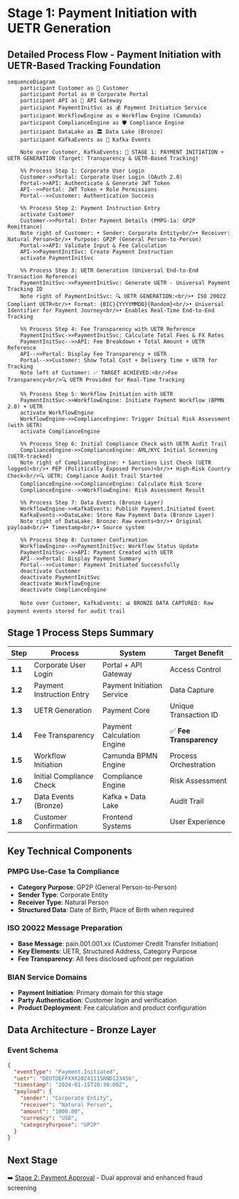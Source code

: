 # Stage 1: Payment Initiation with UETR Generation
## Detailed Process Flow - Payment Initiation with UETR-Based Tracking Foundation

```mermaid
sequenceDiagram
    participant Customer as 👤 Customer
    participant Portal as 🌐 Corporate Portal
    participant API as 🔌 API Gateway
    participant PaymentInitSvc as 💰 Payment Initiation Service
    participant WorkflowEngine as ⚙️ Workflow Engine (Camunda)
    participant ComplianceEngine as 🛡️ Compliance Engine
    participant DataLake as 🏛️ Data Lake (Bronze)
    participant KafkaEvents as 📨 Kafka Events

    Note over Customer, KafkaEvents: 🚀 STAGE 1: PAYMENT INITIATION + UETR GENERATION (Target: Transparency & UETR-Based Tracking)

    %% Process Step 1: Corporate User Login
    Customer->>Portal: Corporate User Login (OAuth 2.0)
    Portal->>API: Authenticate & Generate JWT Token
    API-->>Portal: JWT Token + Role Permissions
    Portal-->>Customer: Authentication Success

    %% Process Step 2: Payment Instruction Entry
    activate Customer
    Customer->>Portal: Enter Payment Details (PMPG-1a: GP2P Remittance)
    Note right of Customer: • Sender: Corporate Entity<br/>• Receiver: Natural Person<br/>• Purpose: GP2P (General Person-to-Person)
    Portal->>API: Validate Input & Fee Calculation
    API->>PaymentInitSvc: Create Payment Instruction
    activate PaymentInitSvc

    %% Process Step 3: UETR Generation (Universal End-to-End Transaction Reference)
    PaymentInitSvc->>PaymentInitSvc: Generate UETR - Universal Payment Tracking ID
    Note right of PaymentInitSvc: 🔍 UETR GENERATION:<br/>• ISO 20022 Compliant UETR<br/>• Format: {BIC}{YYYYMMDD}{Random}<br/>• Universal Identifier for Payment Journey<br/>• Enables Real-Time End-to-End Tracking

    %% Process Step 4: Fee Transparency with UETR Reference
    PaymentInitSvc->>PaymentInitSvc: Calculate Total Fees & FX Rates
    PaymentInitSvc-->>API: Fee Breakdown + Total Amount + UETR Reference
    API-->>Portal: Display Fee Transparency + UETR
    Portal-->>Customer: Show Total Cost + Delivery Time + UETR for Tracking
    Note left of Customer: ✅ TARGET ACHIEVED:<br/>Fee Transparency<br/>🔍 UETR Provided for Real-Time Tracking

    %% Process Step 5: Workflow Initiation with UETR
    PaymentInitSvc->>WorkflowEngine: Initiate Payment Workflow (BPMN 2.0) + UETR
    activate WorkflowEngine
    WorkflowEngine->>ComplianceEngine: Trigger Initial Risk Assessment (with UETR)
    activate ComplianceEngine

    %% Process Step 6: Initial Compliance Check with UETR Audit Trail
    ComplianceEngine->>ComplianceEngine: AML/KYC Initial Screening (UETR-tracked)
    Note right of ComplianceEngine: • Sanctions List Check (UETR logged)<br/>• PEP (Politically Exposed Person)<br/>• High-Risk Country Check<br/>🔍 UETR: Compliance Audit Trail Started
    ComplianceEngine->>ComplianceEngine: Calculate Risk Score
    ComplianceEngine-->>WorkflowEngine: Risk Assessment Result

    %% Process Step 7: Data Events (Bronze Layer)
    WorkflowEngine->>KafkaEvents: Publish Payment.Initiated Event
    KafkaEvents->>DataLake: Store Raw Payment Data (Bronze Layer)
    Note right of DataLake: Bronze: Raw events<br/>• Original payload<br/>• Timestamp<br/>• Source system

    %% Process Step 8: Customer Confirmation
    WorkflowEngine-->>PaymentInitSvc: Workflow Status Update
    PaymentInitSvc-->>API: Payment Created with UETR
    API-->>Portal: Display Payment Summary
    Portal-->>Customer: Payment Initiated Successfully
    deactivate Customer
    deactivate PaymentInitSvc
    deactivate WorkflowEngine
    deactivate ComplianceEngine

    Note over Customer, KafkaEvents: 📊 BRONZE DATA CAPTURED: Raw payment events stored for audit trail

```

## Stage 1 Process Steps Summary

| Step | Process | System | Target Benefit |
|------|---------|--------|----------------|
| **1.1** | Corporate User Login | Portal + API Gateway | Access Control |
| **1.2** | Payment Instruction Entry | Payment Initiation Service | Data Capture |
| **1.3** | UETR Generation | Payment Core | Unique Transaction ID |
| **1.4** | Fee Transparency | Payment Calculation Engine | ✅ **Fee Transparency** |
| **1.5** | Workflow Initiation | Camunda BPMN Engine | Process Orchestration |
| **1.6** | Initial Compliance Check | Compliance Engine | Risk Assessment |
| **1.7** | Data Events (Bronze) | Kafka + Data Lake | Audit Trail |
| **1.8** | Customer Confirmation | Frontend Systems | User Experience |

## Key Technical Components

### PMPG Use-Case 1a Compliance
- **Category Purpose**: GP2P (General Person-to-Person)
- **Sender Type**: Corporate Entity
- **Receiver Type**: Natural Person
- **Structured Data**: Date of Birth, Place of Birth when required

### ISO 20022 Message Preparation
- **Base Message**: pain.001.001.xx (Customer Credit Transfer Initiation)
- **Key Elements**: UETR, Structured Address, Category Purpose
- **Fee Transparency**: All fees disclosed upfront per regulation

### BIAN Service Domains
- **Payment Initiation**: Primary domain for this stage
- **Party Authentication**: Customer login and verification
- **Product Deployment**: Fee calculation and product configuration

## Data Architecture - Bronze Layer

### Event Schema
```json
{
  "eventType": "Payment.Initiated",
  "uetr": "DEUTDEFFXXX20241115RND123456",
  "timestamp": "2024-01-15T10:30:00Z",
  "payload": {
    "sender": "Corporate Entity",
    "receiver": "Natural Person",
    "amount": "1000.00",
    "currency": "USD",
    "categoryPurpose": "GP2P"
  }
}
```

## Next Stage
➡️ [Stage 2: Payment Approval](stage2-payment-approval.md) - Dual approval and enhanced fraud screening